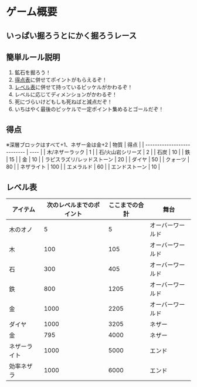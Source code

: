 
# ゲーム概要
## いっぱい掘ろうとにかく掘ろうレース
## 簡単ルール説明
1. 鉱石を掘ろう！
2. [得点表](#得点)に併せてポイントがもらえるぞ！
3. [レベル表](#レベル表)に併せて持っているピッケルがかわるぞ！
4. レベルに応じてディメンションがかわるぞ！
5. 死にづらいけどもしも死ねばと減点だぞ！
6. いちはやく最後のピッケルで一定ポイント集めるとゴールだぞ！


## 得点
※深層ブロックはすべて+1、ネザー金は金+2
| 物質                        | 得点 |
| --------------------------- | ---- |
| 木/ネザーラック             | 1    |
| 石/火山岩シリーズ           | 2    |
| 石炭                        | 10   |
| 鉄                          | 15   |
| 金                          | 10   |
| ラピスラズリ/レッドストーン | 20   |
| ダイヤ                      | 50   |
| クォーツ                    | 80   |
| ネザライト                  | 100  |
| エメラルド                  | 60   |
| エンドストーン              | 10   |

## レベル表
| アイテム     | 次のレベルまでのポイント | ここまでの合計 | 舞台             |
| ------------ | ------------------------ | -------------- | ---------------- |
| 木のオノ     | 5                        | 5              | オーバーワールド |
| 木           | 100                      | 105            | オーバーワールド |
| 石           | 300                      | 405            | オーバーワールド |
| 鉄           | 800                      | 1205           | オーバーワールド |
| 金           | 1000                     | 2205           | オーバーワールド |
| ダイヤ       | 1000                     | 3205           | ネザー           |
| 金           | 795                      | 4000           | ネザー           |
| ネザーライト | 1000                     | 5000           | エンド           |
| 効率ネザラ   | 1000                     | 6000           | エンド           |

